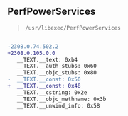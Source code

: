 ## PerfPowerServices

> `/usr/libexec/PerfPowerServices`

```diff

-2308.0.74.502.2
+2308.0.105.0.0
   __TEXT.__text: 0xb4
   __TEXT.__auth_stubs: 0x60
   __TEXT.__objc_stubs: 0x80
-  __TEXT.__const: 0x50
+  __TEXT.__const: 0x48
   __TEXT.__cstring: 0x2e
   __TEXT.__objc_methname: 0x3b
   __TEXT.__unwind_info: 0x58

```

